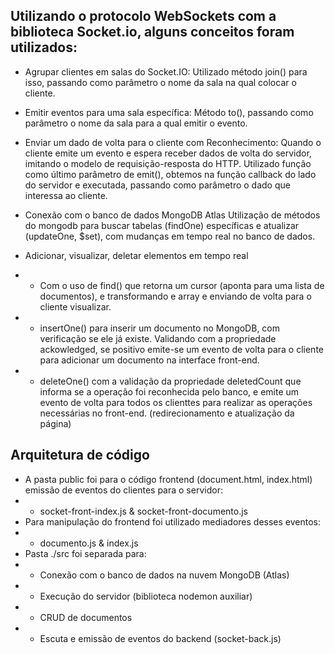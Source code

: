 ## Utilizando o protocolo WebSockets com a biblioteca Socket.io, alguns conceitos foram utilizados:

- Agrupar clientes em salas do Socket.IO:
  Utilizado método join() para isso, passando como parâmetro o nome da sala na qual colocar o cliente.

- Emitir eventos para uma sala específica:
  Método to(), passando como parâmetro o nome da sala para a qual emitir o evento.

- Enviar um dado de volta para o cliente com Reconhecimento:
  Quando o cliente emite um evento e espera receber dados de volta do servidor, imitando o modelo de requisição-resposta do HTTP. Utilizado função como último parâmetro de emit(), obtemos na função callback do lado do servidor e executada, passando como parâmetro o dado que interessa ao cliente.

- Conexão com o banco de dados MongoDB Atlas
  Utilização de métodos do mongodb para buscar tabelas (findOne) específicas e atualizar (updateOne, $set), com mudanças em tempo real no banco de dados.

- Adicionar, visualizar, deletar elementos em tempo real
- - Com o uso de find() que retorna um cursor (aponta para uma lista de documentos), e transformando e array e enviando de volta para o cliente visualizar.
- - insertOne() para inserir um documento no MongoDB, com verificação se ele já existe. Validando com a propriedade ackowledged, se positivo emite-se um evento de volta para o cliente para adicionar um documento na interface front-end.
- - deleteOne() com a validação da propriedade deletedCount que informa se a operação foi reconhecida pelo banco, e emite um evento de volta para todos os clienttes para realizar as operações necessárias no front-end. (redirecionamento e atualização da página)

## Arquitetura de código

- A pasta public foi para o código frontend (document.html, index.html) emissão de eventos do clientes para o servidor:
- - socket-front-index.js & socket-front-documento.js
- Para manipulação do frontend foi utilizado mediadores desses eventos:
- - documento.js & index.js
- Pasta ./src foi separada para:
- - Conexão com o banco de dados na nuvem MongoDB (Atlas)
- - Execução do servidor (biblioteca nodemon auxiliar)
- - CRUD de documentos
- - Escuta e emissão de eventos do backend (socket-back.js)
